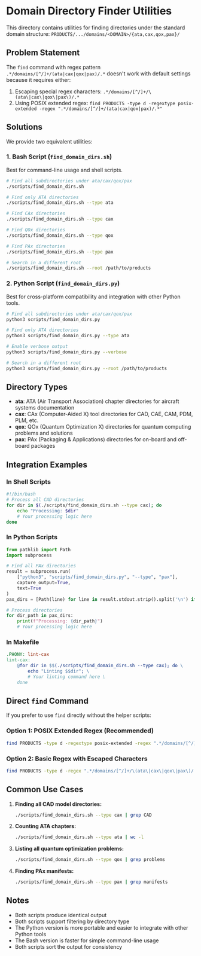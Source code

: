 # Domain Directory Finder Utilities

This directory contains utilities for finding directories under the standard domain structure:
`PRODUCTS/.../domains/<DOMAIN>/{ata,cax,qox,pax}/`

## Problem Statement

The `find` command with regex pattern `.*/domains/[^/]+/(ata|cax|qox|pax)/.*` doesn't work with default settings because it requires either:
1. Escaping special regex characters: `.*/domains/[^/]+/\(ata\|cax\|qox\|pax\)/.*`
2. Using POSIX extended regex: `find PRODUCTS -type d -regextype posix-extended -regex ".*/domains/[^/]+/(ata|cax|qox|pax)/.*"`

## Solutions

We provide two equivalent utilities:

### 1. Bash Script (`find_domain_dirs.sh`)

Best for command-line usage and shell scripts.

```bash
# Find all subdirectories under ata/cax/qox/pax
./scripts/find_domain_dirs.sh

# Find only ATA directories
./scripts/find_domain_dirs.sh --type ata

# Find CAx directories
./scripts/find_domain_dirs.sh --type cax

# Find QOx directories
./scripts/find_domain_dirs.sh --type qox

# Find PAx directories
./scripts/find_domain_dirs.sh --type pax

# Search in a different root
./scripts/find_domain_dirs.sh --root /path/to/products
```

### 2. Python Script (`find_domain_dirs.py`)

Best for cross-platform compatibility and integration with other Python tools.

```bash
# Find all subdirectories under ata/cax/qox/pax
python3 scripts/find_domain_dirs.py

# Find only ATA directories
python3 scripts/find_domain_dirs.py --type ata

# Enable verbose output
python3 scripts/find_domain_dirs.py --verbose

# Search in a different root
python3 scripts/find_domain_dirs.py --root /path/to/products
```

## Directory Types

- **ata**: ATA (Air Transport Association) chapter directories for aircraft systems documentation
- **cax**: CAx (Computer-Aided X) tool directories for CAD, CAE, CAM, PDM, PLM, etc.
- **qox**: QOx (Quantum Optimization X) directories for quantum computing problems and solutions
- **pax**: PAx (Packaging & Applications) directories for on-board and off-board packages

## Integration Examples

### In Shell Scripts

```bash
#!/bin/bash
# Process all CAD directories
for dir in $(./scripts/find_domain_dirs.sh --type cax); do
    echo "Processing: $dir"
    # Your processing logic here
done
```

### In Python Scripts

```python
from pathlib import Path
import subprocess

# Find all PAx directories
result = subprocess.run(
    ["python3", "scripts/find_domain_dirs.py", "--type", "pax"],
    capture_output=True,
    text=True
)
pax_dirs = [Path(line) for line in result.stdout.strip().split('\n') if line]

# Process directories
for dir_path in pax_dirs:
    print(f"Processing: {dir_path}")
    # Your processing logic here
```

### In Makefile

```makefile
.PHONY: lint-cax
lint-cax:
	@for dir in $$(./scripts/find_domain_dirs.sh --type cax); do \
		echo "Linting $$dir"; \
		# Your linting command here \
	done
```

## Direct `find` Command

If you prefer to use `find` directly without the helper scripts:

### Option 1: POSIX Extended Regex (Recommended)

```bash
find PRODUCTS -type d -regextype posix-extended -regex ".*/domains/[^/]+/(ata|cax|qox|pax)/.*"
```

### Option 2: Basic Regex with Escaped Characters

```bash
find PRODUCTS -type d -regex ".*/domains/[^/]+/\(ata\|cax\|qox\|pax\)/.*"
```

## Common Use Cases

1. **Finding all CAD model directories:**
   ```bash
   ./scripts/find_domain_dirs.sh --type cax | grep CAD
   ```

2. **Counting ATA chapters:**
   ```bash
   ./scripts/find_domain_dirs.sh --type ata | wc -l
   ```

3. **Listing all quantum optimization problems:**
   ```bash
   ./scripts/find_domain_dirs.sh --type qox | grep problems
   ```

4. **Finding PAx manifests:**
   ```bash
   ./scripts/find_domain_dirs.sh --type pax | grep manifests
   ```

## Notes

- Both scripts produce identical output
- Both scripts support filtering by directory type
- The Python version is more portable and easier to integrate with other Python tools
- The Bash version is faster for simple command-line usage
- Both scripts sort the output for consistency

